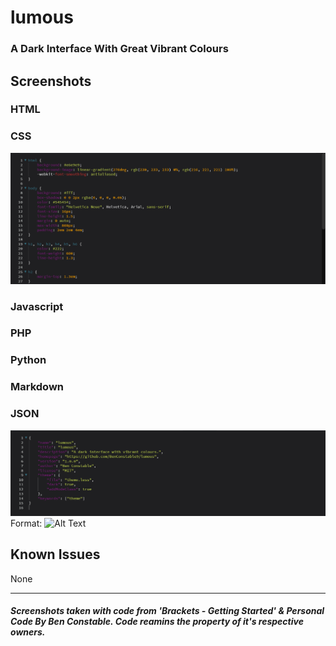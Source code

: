 # lumous
### A Dark Interface With Great Vibrant Colours



## Screenshots

### HTML

### CSS

![CSS](https://github.com/BenConstable9/lumous/blob/master/Img/css.PNG "CSS")

### Javascript

### PHP

### Python

### Markdown

### JSON

![JSON](Img/json.png)
Format: ![Alt Text](url)

## Known Issues

None

***

##### Screenshots taken with code from 'Brackets - Getting Started' & Personal Code By Ben Constable. Code reamins the property of it's respective owners.